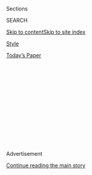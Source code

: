 <div id="app">

<div>

<div>

<div>

<div class="NYTAppHideMasthead css-1q2w90k e1suatyy0">

<div class="section css-ui9rw0 e1suatyy2">

<div class="css-eph4ug er09x8g0">

<div class="css-6n7j50">

</div>

<span class="css-1dv1kvn">Sections</span>

<div class="css-10488qs">

<span class="css-1dv1kvn">SEARCH</span>

</div>

[Skip to content](#site-content)[Skip to site
index](#site-index)

</div>

<div id="masthead-section-label" class="css-1wr3we4 eaxe0e00">

[Style](https://www.nytimes3xbfgragh.onion/section/style)

</div>

<div class="css-10698na e1huz5gh0">

</div>

</div>

<div id="masthead-bar-one" class="section hasLinks css-15hmgas e1csuq9d3">

<div class="css-uqyvli e1csuq9d0">

</div>

<div class="css-1uqjmks e1csuq9d1">

</div>

<div class="css-9e9ivx">

[](https://myaccount.nytimes3xbfgragh.onion/auth/login?response_type=cookie&client_id=vi)

</div>

<div class="css-1bvtpon e1csuq9d2">

[Today’s
Paper](https://www.nytimes3xbfgragh.onion/section/todayspaper)

</div>

</div>

</div>

</div>

<div data-aria-hidden="false">

<div id="site-content" data-role="main">

<div>

<div class="css-1aor85t" style="opacity:0.000000001;z-index:-1;visibility:hidden">

<div class="css-1hqnpie">

<div class="css-epjblv">

<span class="css-17xtcya">[Style](/section/style)</span><span class="css-x15j1o">|</span><span class="css-fwqvlz">Tiny
Love Stories: ‘My Parents Never
Called’</span>

</div>

<div class="css-k008qs">

<div class="css-1iwv8en">

<span class="css-18z7m18"></span>

<div>

</div>

</div>

<span class="css-1n6z4y">https://nyti.ms/2CVVVuh</span>

<div class="css-1705lsu">

<div class="css-4xjgmj">

<div class="css-4skfbu" data-role="toolbar" data-aria-label="Social Media Share buttons, Save button, and Comments Panel with current comment count" data-testid="share-tools">

  - 
  - 
  - 
  - 
    
    <div class="css-6n7j50">
    
    </div>

  - 

</div>

</div>

</div>

</div>

</div>

</div>

<div class="css-13pd83m">

</div>

<div id="top-wrapper" class="css-1sy8kpn">

<div id="top-slug" class="css-l9onyx">

Advertisement

</div>

[Continue reading the main
story](#after-top)

<div class="ad top-wrapper" style="text-align:center;height:100%;display:block;min-height:250px">

<div id="top" class="place-ad" data-position="top" data-size-key="top">

</div>

</div>

<div id="after-top">

</div>

</div>

<div>

<div id="sponsor-wrapper" class="css-1hyfx7x">

<div id="sponsor-slug" class="css-19vbshk">

Supported by

</div>

[Continue reading the main
story](#after-sponsor)

<div id="sponsor" class="ad sponsor-wrapper" style="text-align:center;height:100%;display:block">

</div>

<div id="after-sponsor">

</div>

</div>

<div class="css-186x18t">

Modern Love

</div>

<div class="css-1vkm6nb ehdk2mb0">

# Tiny Love Stories: ‘My Parents Never Called’

</div>

Modern Love in miniature, featuring reader-submitted stories of no more
than 100
words.

<div class="css-79elbk" data-testid="photoviewer-wrapper">

<div class="css-z3e15g" data-testid="photoviewer-wrapper-hidden">

</div>

<div class="css-1a48zt4 ehw59r15" data-testid="photoviewer-children">

![<span class="css-cnj6d5 e1z0qqy90" itemprop="copyrightHolder"><span class="css-1ly73wi e1tej78p0">Credit...</span><span><span>Brian
Rea</span></span></span>](https://static01.graylady3jvrrxbe.onion/images/2020/07/29/fashion/00TINYLOVE-BANNER/00TINYLOVE-BANNER-articleLarge.jpg?quality=75&auto=webp&disable=upscale)

</div>

</div>

<div class="css-bn0qp euiyums0">

July 28,
2020

<div class="css-4xjgmj">

<div class="css-d8bdto" data-role="toolbar" data-aria-label="Social Media Share buttons, Save button, and Comments Panel with current comment count" data-testid="share-tools">

  - 
  - 
  - 
  - 
    
    <div class="css-6n7j50">
    
    </div>

  - 

</div>

</div>

</div>

</div>

<div class="section meteredContent css-1r7ky0e" name="articleBody" itemprop="articleBody">

<div class="css-1fanzo5 StoryBodyCompanionColumn">

<div class="css-53u6y8">

## My Mother, the Universe

After we moved to America from Bahrain, my mother would take my sister
and me to a pond to watch ducks. We were always alone. At 5, I asked
her, “Are you Allah?” She seemed to know everything. Little did either
of us know that we were driving three towns over for these ducks,
passing dozens of parks (with ducks) along the way. Now, I’m 26. Because
of the coronavirus, our annual 200-person Eid party is back to just us,
like the days at the pond when I looked up at her beaming face and saw a
universe looking back. — *Daanish Jamal*

</div>

</div>

<div class="css-79elbk" data-testid="photoviewer-wrapper">

<div class="css-z3e15g" data-testid="photoviewer-wrapper-hidden">

</div>

<div class="css-1a48zt4 ehw59r15" data-testid="photoviewer-children">

![<span class="css-16f3y1r e13ogyst0" data-aria-hidden="true">Me and my
mother, a year before we moved to
America. </span>](https://static01.graylady3jvrrxbe.onion/images/2020/07/28/fashion/28TINYLOVESTORIES-DAANISH/28TINYLOVESTORIES-DAANISH-articleLarge.jpg?quality=75&auto=webp&disable=upscale)

</div>

</div>

<div class="css-1fanzo5 StoryBodyCompanionColumn">

<div class="css-53u6y8">

-----

</div>

</div>

<div class="css-1fanzo5 StoryBodyCompanionColumn">

<div class="css-53u6y8">

## This Brave New World

Three weeks before the world shut down, a date on a Central Park bench
lasts 16 hours. She, an Afro-Caribbean Ph.D. candidate writing a
dissertation on interracial love in colonial Africa. I, a white, high
school English teacher writing a novel about interracial love in the
American south. Suddenly, people are dying and we are driving to
Atlanta. Time spent with my family and in my hometown with its
Confederate monument. Our love defies power and typical timelines. A
return to Brooklyn’s masked marches. Our wedding: May 2021. Our brave
new world. We will raise children in it. — *Britt
Buttrill*

</div>

</div>

<div class="css-79elbk" data-testid="photoviewer-wrapper">

<div class="css-z3e15g" data-testid="photoviewer-wrapper-hidden">

</div>

<div class="css-1a48zt4 ehw59r15" data-testid="photoviewer-children">

<div class="css-1xdhyk6 erfvjey0">

<span class="css-1ly73wi e1tej78p0">Image</span>

<div class="css-zjzyr8">

<div data-testid="lazyimage-container" style="height:445.9555555555555px">

</div>

</div>

</div>

<span class="css-16f3y1r e13ogyst0" data-aria-hidden="true">The two of
us in Dacula, Ga.</span>

</div>

</div>

<div class="css-1fanzo5 StoryBodyCompanionColumn">

<div class="css-53u6y8">

-----

## My Job to Call

After I left home for boarding school at 14, my parents never called to
talk. We spoke often, but it was my job to dial: from Toronto (high
school) to Philadelphia (college) to England (graduate school) to New
York (my current home). Daughter: pursuer. Parents: pursued. When they
did call, I was terrified that someone had died. If I went absent for
weeks, testing their resolve, they called to confirm I was alive. But
recently, they complained about not speaking to my children enough. Now,
every Sunday morning, my phone rings and it’s them. — *Maayan
Dauber*

</div>

</div>

<div class="css-79elbk" data-testid="photoviewer-wrapper">

<div class="css-z3e15g" data-testid="photoviewer-wrapper-hidden">

</div>

<div class="css-1a48zt4 ehw59r15" data-testid="photoviewer-children">

<div class="css-1xdhyk6 erfvjey0">

<span class="css-1ly73wi e1tej78p0">Image</span>

<div class="css-zjzyr8">

<div data-testid="lazyimage-container" style="height:465.93333333333334px">

</div>

</div>

</div>

<span class="css-16f3y1r e13ogyst0" data-aria-hidden="true">My children,
Teddy and Zeb, video-chatting with my parents.</span>

</div>

</div>

<div class="css-1fanzo5 StoryBodyCompanionColumn">

<div class="css-53u6y8">

-----

</div>

</div>

<div class="css-1fanzo5 StoryBodyCompanionColumn">

<div class="css-53u6y8">

## A Story That Bloomed

My family’s farm in the west of Ireland had a giant honeysuckle. When
sent to the spring well, I would set down my bucket to smell the
blossoms. When I was 10 and we left the farmhouse for the nearby
village, the honeysuckle was the only thing I missed. Yesterday, in
America, I noticed a honeysuckle outside my office window. When had Ken
planted it? When had I told him? In a trans-Atlantic marriage, there are
so many departures and datelines, so many tales to tell. My story of the
honeysuckle must have taken root in Ken’s mind, and bloomed. — *Áine
Greaney*

</div>

</div>

<div class="css-79elbk" data-testid="photoviewer-wrapper">

<div class="css-z3e15g" data-testid="photoviewer-wrapper-hidden">

</div>

<div class="css-1a48zt4 ehw59r15" data-testid="photoviewer-children">

<div class="css-1xdhyk6 erfvjey0">

<span class="css-1ly73wi e1tej78p0">Image</span>

<div class="css-zjzyr8">

<div data-testid="lazyimage-container" style="height:292.5777777777778px">

</div>

</div>

</div>

<span class="css-16f3y1r e13ogyst0" data-aria-hidden="true">The
honeysuckle and my home office.</span>

</div>

</div>

<div>

</div>

<div class="css-1fanzo5 StoryBodyCompanionColumn">

<div class="css-53u6y8">

See more Tiny Love Stories at
[NYTimes.com/modernlove](https://www.nytimes3xbfgragh.onion/column/modern-love).
Submit yours at
[NYTimes.com/tinylovestories](http://nytimes3xbfgragh.onion/tinylovestories).

Want more from Modern Love? Watch the [TV
series](https://www.nytimes3xbfgragh.onion/2019/09/12/style/modern-love-tv-show-trailer.html);
sign up for the
[newsletter](https://www.nytimes3xbfgragh.onion/newsletters/love-letter);
or listen to the
[podcast](https://www.nytimes3xbfgragh.onion/column/modern-love-podcast)
on
[iTunes](https://itunes.apple.com/us/podcast/modern-love/id1065559535?mt=2&version=meter+at+0&module=meter-Links&pgtype=article&contentId=&mediaId=&referrer=&priority=true&action=click&contentCollection=meter-links-click),
[Spotify](https://open.spotify.com/show/03Er7mSPq9IEewOgbPD3vO) or
[Google
Play](https://play.google.com/music/listen?u=0#/ps/Iktqjbkz7bychbnofblw32dik64).
We also have swag at [the NYT
Store](https://store.nytimes3xbfgragh.onion/collections/modern-love) and
a book, “[Modern Love: True Stories of Love, Loss, and
Redemption](https://www.penguinrandomhouse.com/books/623036/modern-love-revised-and-updated-by-edited-by-daniel-jones-with-contributions-by-andrew-rannells-ayelet-waldman-amy-krouse-rosenthal-veronica-chambers-and-more/).”

</div>

</div>

</div>

<div>

</div>

<div>

</div>

<div>

</div>

<div>

<div id="bottom-wrapper" class="css-1ede5it">

<div id="bottom-slug" class="css-l9onyx">

Advertisement

</div>

[Continue reading the main
story](#after-bottom)

<div id="bottom" class="ad bottom-wrapper" style="text-align:center;height:100%;display:block;min-height:90px">

</div>

<div id="after-bottom">

</div>

</div>

</div>

</div>

</div>

## Site Index

<div>

</div>

## Site Information Navigation

  - [© <span>2020</span> <span>The New York Times
    Company</span>](https://help.nytimes3xbfgragh.onion/hc/en-us/articles/115014792127-Copyright-notice)

<!-- end list -->

  - [NYTCo](https://www.nytco.com/)
  - [Contact
    Us](https://help.nytimes3xbfgragh.onion/hc/en-us/articles/115015385887-Contact-Us)
  - [Work with us](https://www.nytco.com/careers/)
  - [Advertise](https://nytmediakit.com/)
  - [T Brand Studio](http://www.tbrandstudio.com/)
  - [Your Ad
    Choices](https://www.nytimes3xbfgragh.onion/privacy/cookie-policy#how-do-i-manage-trackers)
  - [Privacy](https://www.nytimes3xbfgragh.onion/privacy)
  - [Terms of
    Service](https://help.nytimes3xbfgragh.onion/hc/en-us/articles/115014893428-Terms-of-service)
  - [Terms of
    Sale](https://help.nytimes3xbfgragh.onion/hc/en-us/articles/115014893968-Terms-of-sale)
  - [Site
    Map](https://spiderbites.nytimes3xbfgragh.onion)
  - [Help](https://help.nytimes3xbfgragh.onion/hc/en-us)
  - [Subscriptions](https://www.nytimes3xbfgragh.onion/subscription?campaignId=37WXW)

</div>

</div>

</div>

</div>
